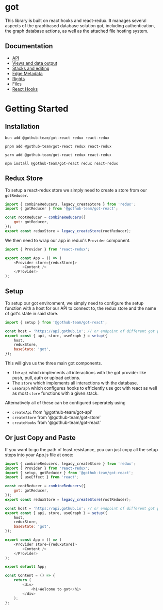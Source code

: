 # got

This library is built on react hooks and react-redux. It manages several aspects of the graphbased database solution
got, including authentication, the graph database actions, as well as the attached file hosting system.

## Documentation

-   [API](https://api.gothub.io/api)
-   [Views and data output](./docs/guide-view.md)
-   [Stacks and editing](./docs/guide-stack.md)
-   [Edge Metadata](./docs/guide-metadata.md)
-   [Rights](./docs/guide-rights.md)
-   [Files](./docs/guide-files.md)
-   [React Hooks](./docs/guide-hooks.md)

# Getting Started

## Installation

```
bun add @gothub-team/got-react redux react-redux
```

```
pnpm add @gothub-team/got-react redux react-redux
```

```
yarn add @gothub-team/got-react redux react-redux
```

```
npm install @gothub-team/got-react redux react-redux
```

## Redux Store

To setup a react-redux store we simply need to create a store from our `gotReducer`.

```js
import { combineReducers, legacy_createStore } from 'redux';
import { gotReducer } from '@gothub-team/got-react';

const rootReducer = combineReducers({
    got: gotReducer,
});
export const reduxStore = legacy_createStore(rootReducer);
```

We then need to wrap our app in redux's `Provider` component.

```js
import { Provider } from 'react-redux';

export const App = () => (
    <Provider store={reduxStore}>
        <Content />
    </Provider>
);
```

## Setup

To setup our got environment, we simply need to configure the setup function with a host for our API to connect to, the
redux store and the name of got's state in said store.

```js
import { setup } from '@gothub-team/got-react';

const host = 'https://api.gothub.io'; // or endpoint of different got provider
export const { api, store, useGraph } = setup({
    host,
    reduxStore,
    baseState: 'got',
});
```

This will give us the three main got components.

-   The `api` which implements all interactions with the got provider like push, pull, auth or upload actions.
-   The `store` which implements all interactions with the database.
-   `useGraph` which configures hooks to efficiently use got with react as well as most `store` functions with a given
    stack.

Alternatively all of these can be configured seperately using

-   `createApi` from '@gothub-team/got-api'
-   `createStore` from '@gothub-team/got-store'
-   `createHooks` from '@gothub-team/got-react'

## Or just Copy and Paste

If you want to go the path of least resistance, you can just copy all the setup steps into your App.js file at once:

```js
import { combineReducers, legacy_createStore } from 'redux';
import { Provider } from 'react-redux';
import { setup, gotReducer } from '@gothub-team/got-react';
import { useEffect } from 'react';

const rootReducer = combineReducers({
    got: gotReducer,
});
export const reduxStore = legacy_createStore(rootReducer);

const host = 'https://api.gothub.io'; // or endpoint of different got provider
export const { api, store, useGraph } = setup({
    host,
    reduxStore,
    baseState: 'got',
});

export const App = () => (
    <Provider store={reduxStore}>
        <Content />
    </Provider>
);

export default App;

const Content = () => {
    return (
        <div>
            <h1>Welcome to got</h1>
        </div>
    );
};
```
